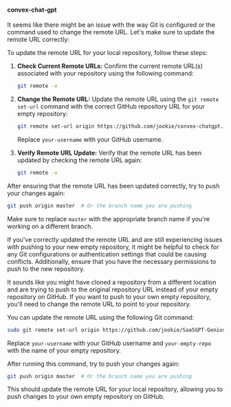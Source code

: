 
#### convex-chat-gpt

It seems like there might be an issue with the way Git is configured or the command used to change the remote URL.
Let's make sure to update the remote URL correctly:

To update the remote URL for your local repository, follow these steps:

1. **Check Current Remote URLs:**
   Confirm the current remote URL(s) associated with your repository using the following command:

   ```bash
   git remote -v
   ```

2. **Change the Remote URL:**
   Update the remote URL using the `git remote set-url` command with the correct GitHub repository URL for your empty repository:

   ```bash
   git remote set-url origin https://github.com/jookie/convex-chatgpt.git
   ```

   Replace `your-username` with your GitHub username.

3. **Verify Remote URL Update:**
   Verify that the remote URL has been updated by checking the remote URL again:

   ```bash
   git remote -v
   ```

After ensuring that the remote URL has been updated correctly, try to push your changes again:

```bash
git push origin master  # Or the branch name you are pushing
```

Make sure to replace `master` with the appropriate branch name if you're working on a different branch.

If you've correctly updated the remote URL and are still experiencing issues with pushing to your new empty repository, it might be helpful to check for any Git configurations or authentication settings that could be causing conflicts. Additionally, ensure that you have the necessary permissions to push to the new repository.

It sounds like you might have cloned a repository from a different location and are trying to push to the original repository URL instead of your empty repository on GitHub. If you want to push to your own empty repository, you'll need to change the remote URL to point to your repository.

You can update the remote URL using the following Git command:

```bash
sudo git remote set-url origin https://github.com/jookie/SaaSGPT-Genius
```

Replace `your-username` with your GitHub username and `your-empty-repo` with the name of your empty repository.

After running this command, try to push your changes again:

```bash
git push origin master  # Or the branch name you are pushing
```

This should update the remote URL for your local repository, allowing you to push changes to your own empty repository on GitHub.
